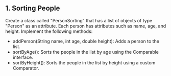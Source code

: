 ## 1. Sorting People

Create a class called "PersonSorting" that has a list of objects of type "Person" as an attribute. Each person has attributes such as name, age, and height. Implement the following methods:

   - addPerson(String name, int age, double height): Adds a person to the list.
   - sortByAge(): Sorts the people in the list by age using the Comparable interface.
   - sortByHeight(): Sorts the people in the list by height using a custom Comparator.

